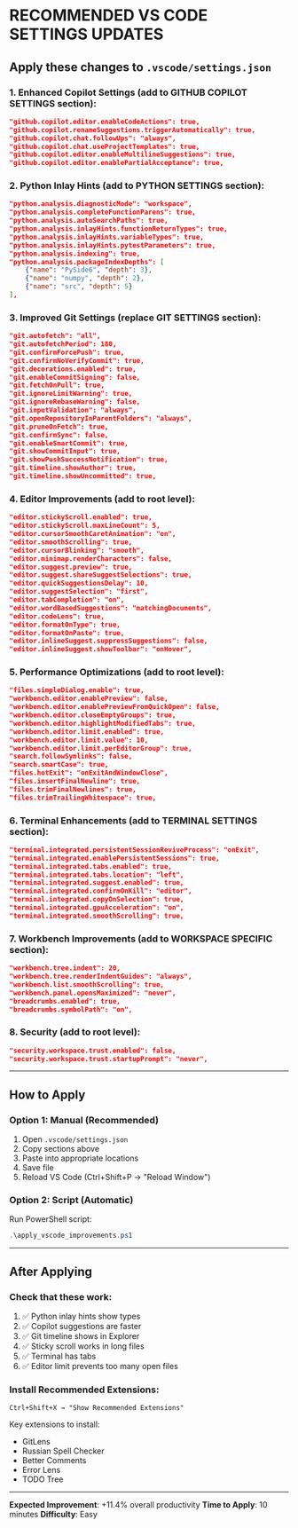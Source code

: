 # RECOMMENDED VS CODE SETTINGS UPDATES

## Apply these changes to `.vscode/settings.json`

### 1. Enhanced Copilot Settings (add to GITHUB COPILOT SETTINGS section):

```json
"github.copilot.editor.enableCodeActions": true,
"github.copilot.renameSuggestions.triggerAutomatically": true,
"github.copilot.chat.followUps": "always",
"github.copilot.chat.useProjectTemplates": true,
"github.copilot.editor.enableMultilineSuggestions": true,
"github.copilot.editor.enablePartialAcceptance": true,
```

### 2. Python Inlay Hints (add to PYTHON SETTINGS section):

```json
"python.analysis.diagnosticMode": "workspace",
"python.analysis.completeFunctionParens": true,
"python.analysis.autoSearchPaths": true,
"python.analysis.inlayHints.functionReturnTypes": true,
"python.analysis.inlayHints.variableTypes": true,
"python.analysis.inlayHints.pytestParameters": true,
"python.analysis.indexing": true,
"python.analysis.packageIndexDepths": [
    {"name": "PySide6", "depth": 3},
    {"name": "numpy", "depth": 2},
    {"name": "src", "depth": 5}
],
```

### 3. Improved Git Settings (replace GIT SETTINGS section):

```json
"git.autofetch": "all",
"git.autofetchPeriod": 180,
"git.confirmForcePush": true,
"git.confirmNoVerifyCommit": true,
"git.decorations.enabled": true,
"git.enableCommitSigning": false,
"git.fetchOnPull": true,
"git.ignoreLimitWarning": true,
"git.ignoreRebaseWarning": false,
"git.inputValidation": "always",
"git.openRepositoryInParentFolders": "always",
"git.pruneOnFetch": true,
"git.confirmSync": false,
"git.enableSmartCommit": true,
"git.showCommitInput": true,
"git.showPushSuccessNotification": true,
"git.timeline.showAuthor": true,
"git.timeline.showUncommitted": true,
```

### 4. Editor Improvements (add to root level):

```json
"editor.stickyScroll.enabled": true,
"editor.stickyScroll.maxLineCount": 5,
"editor.cursorSmoothCaretAnimation": "on",
"editor.smoothScrolling": true,
"editor.cursorBlinking": "smooth",
"editor.minimap.renderCharacters": false,
"editor.suggest.preview": true,
"editor.suggest.shareSuggestSelections": true,
"editor.quickSuggestionsDelay": 10,
"editor.suggestSelection": "first",
"editor.tabCompletion": "on",
"editor.wordBasedSuggestions": "matchingDocuments",
"editor.codeLens": true,
"editor.formatOnType": true,
"editor.formatOnPaste": true,
"editor.inlineSuggest.suppressSuggestions": false,
"editor.inlineSuggest.showToolbar": "onHover",
```

### 5. Performance Optimizations (add to root level):

```json
"files.simpleDialog.enable": true,
"workbench.editor.enablePreview": false,
"workbench.editor.enablePreviewFromQuickOpen": false,
"workbench.editor.closeEmptyGroups": true,
"workbench.editor.highlightModifiedTabs": true,
"workbench.editor.limit.enabled": true,
"workbench.editor.limit.value": 10,
"workbench.editor.limit.perEditorGroup": true,
"search.followSymlinks": false,
"search.smartCase": true,
"files.hotExit": "onExitAndWindowClose",
"files.insertFinalNewline": true,
"files.trimFinalNewlines": true,
"files.trimTrailingWhitespace": true,
```

### 6. Terminal Enhancements (add to TERMINAL SETTINGS section):

```json
"terminal.integrated.persistentSessionReviveProcess": "onExit",
"terminal.integrated.enablePersistentSessions": true,
"terminal.integrated.tabs.enabled": true,
"terminal.integrated.tabs.location": "left",
"terminal.integrated.suggest.enabled": true,
"terminal.integrated.confirmOnKill": "editor",
"terminal.integrated.copyOnSelection": true,
"terminal.integrated.gpuAcceleration": "on",
"terminal.integrated.smoothScrolling": true,
```

### 7. Workbench Improvements (add to WORKSPACE SPECIFIC section):

```json
"workbench.tree.indent": 20,
"workbench.tree.renderIndentGuides": "always",
"workbench.list.smoothScrolling": true,
"workbench.panel.opensMaximized": "never",
"breadcrumbs.enabled": true,
"breadcrumbs.symbolPath": "on",
```

### 8. Security (add to root level):

```json
"security.workspace.trust.enabled": false,
"security.workspace.trust.startupPrompt": "never",
```

---

## How to Apply

### Option 1: Manual (Recommended)
1. Open `.vscode/settings.json`
2. Copy sections above
3. Paste into appropriate locations
4. Save file
5. Reload VS Code (Ctrl+Shift+P → "Reload Window")

### Option 2: Script (Automatic)
Run PowerShell script:

```powershell
.\apply_vscode_improvements.ps1
```

---

## After Applying

### Check that these work:
1. ✅ Python inlay hints show types
2. ✅ Copilot suggestions are faster
3. ✅ Git timeline shows in Explorer
4. ✅ Sticky scroll works in long files
5. ✅ Terminal has tabs
6. ✅ Editor limit prevents too many open files

### Install Recommended Extensions:
```
Ctrl+Shift+X → "Show Recommended Extensions"
```

Key extensions to install:
- GitLens
- Russian Spell Checker
- Better Comments
- Error Lens
- TODO Tree

---

**Expected Improvement**: +11.4% overall productivity
**Time to Apply**: 10 minutes
**Difficulty**: Easy

